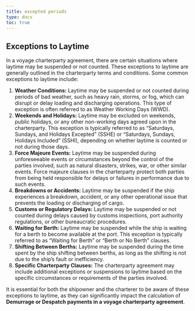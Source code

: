 ```yaml
---
title: excepted periods
type: docs
toc: true
---
```

##  Exceptions to Laytime

In a voyage charterparty agreement, there are certain situations where laytime may be suspended or not counted. These exceptions to laytime are generally outlined in the charterparty terms and conditions. Some common exceptions to laytime include:

1.  **Weather Conditions:** Laytime may be suspended or not counted during periods of bad weather, such as heavy rain, storms, or fog, which can disrupt or delay loading and discharging operations. This type of exception is often referred to as Weather Working Days (WWD).
2.  **Weekends and Holidays:** Laytime may be excluded on weekends, public holidays, or any other non-working days agreed upon in the charterparty. This exception is typically referred to as “Saturdays, Sundays, and Holidays Excepted” (SSHE) or “Saturdays, Sundays, Holidays Included” (SSHI), depending on whether laytime is counted or not during those days.
3.  **Force Majeure Events:** Laytime may be suspended during unforeseeable events or circumstances beyond the control of the parties involved, such as natural disasters, strikes, war, or other similar events. Force majeure clauses in the charterparty protect both parties from being held responsible for delays or failures in performance due to such events.
4.  **Breakdowns or Accidents:** Laytime may be suspended if the ship experiences a breakdown, accident, or any other operational issue that prevents the loading or discharging of cargo.
5.  **Customs or Regulatory Delays:** Laytime may be suspended or not counted during delays caused by customs inspections, port authority regulations, or other bureaucratic procedures.
6.  **Waiting for Berth:** Laytime may be suspended while the ship is waiting for a berth to become available at the port. This exception is typically referred to as “Waiting for Berth” or “Berth or No Berth” clauses.
7.  **Shifting Between Berths:** Laytime may be suspended during the time spent by the ship shifting between berths, as long as the shifting is not due to the ship’s fault or inefficiency.
8.  **Specific Charterparty Clauses:** The charterparty agreement may include additional exceptions or suspensions to laytime based on the specific circumstances or requirements of the parties involved.

It is essential for both the shipowner and the charterer to be aware of these exceptions to laytime, as they can significantly impact the calculation of **Demurrage or Despatch payments in a voyage charterparty agreement**.


